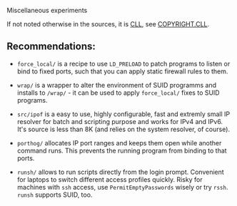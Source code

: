 Miscellaneous experiments

If not noted otherwise in the sources, it is [CLL](http://permalink.de/tino/cll), see [COPYRIGHT.CLL](COPYRIGHT.CLL).

Recommendations:
----------------

- `force_local/` is a recipe to use `LD_PRELOAD` to patch programs to listen or bind to fixed ports, such that you can apply static firewall rules to them.

- `wrap/` is a wrapper to alter the environment of SUID programms and installs to `/wrap/` - it can be used to apply `force_local/` fixes to SUID programs.

- `src/ipof` is a easy to use, highly configurable, fast and extremly small IP resolver for batch and scripting purpose and works for IPv4 and IPv6.  It's source is less than 8K (and relies on the system resolver, of course).

- `porthog/` allocates IP port ranges and keeps them open while another command runs.  This prevents the running program from binding to that ports.

- `runsh/` allows to run scripts directly from the login prompt.  Convenient for laptops to switch different access profiles quickly.  Risky for machines with `ssh` access, use `PermitEmptyPasswords` wisely or try `rssh`.  `runsh` supports SUID, too.

